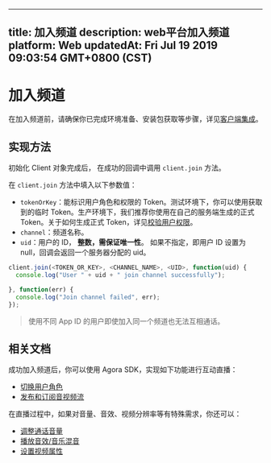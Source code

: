
---
title: 加入频道
description: web平台加入频道
platform: Web
updatedAt: Fri Jul 19 2019 09:03:54 GMT+0800 (CST)
---
# 加入频道
在加入频道前，请确保你已完成环境准备、安装包获取等步骤，详见[客户端集成](../../cn/Interactive%20Broadcast/web_prepare.md)。


## 实现方法

初始化 Client 对象完成后， 在成功的回调中调用 `client.join` 方法。

在  `client.join` 方法中填入以下参数值：

- `tokenOrKey`：能标识用户角色和权限的 Token。测试环境下，你可以使用获取到的临时 Token。生产环境下，我们推荐你使用在自己的服务端生成的正式 Token。关于如何生成正式 Token，详见[校验用户权限](../../cn/Audio%20Broadcast/token.md)。
- `channel`：频道名称。
- `uid`：用户的 ID， **整数，需保证唯一性**。 如果不指定，即用户 ID 设置为 null，回调会返回一个服务器分配的 uid。

```javascript
client.join(<TOKEN_OR_KEY>, <CHANNEL_NAME>, <UID>, function(uid) {
  console.log("User " + uid + " join channel successfully");

}, function(err) {
  console.log("Join channel failed", err);
});
```

> 使用不同 App ID 的用户即使加入同一个频道也无法互相通话。

## 相关文档
成功加入频道后，你可以使用 Agora SDK，实现如下功能进行互动直播：

- [切换用户角色](../../cn/Interactive%20Broadcast/role_web.md)
- [发布和订阅音视频流](../../cn/Interactive%20Broadcast/publish_web_live.md)

在直播过程中，如果对音量、音效、视频分辨率等有特殊需求，你还可以：

- [调整通话音量](../../cn/Interactive%20Broadcast/volume_web.md)
- [播放音效/音乐混音](../../cn/Interactive%20Broadcast/effect_mixing_web.md)
- [设置视频属性](../../cn/Interactive%20Broadcast/videoProfile_web.md)

